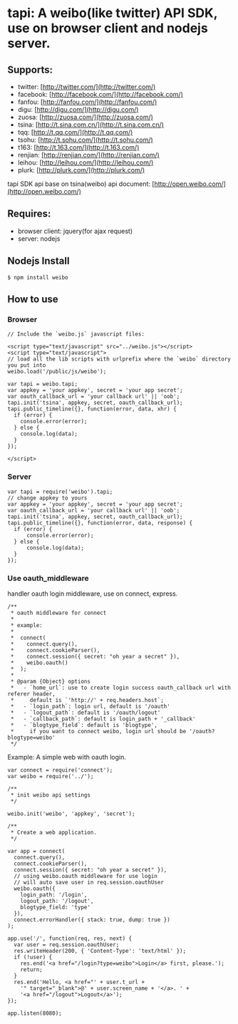 # tapi: A weibo(like twitter) API SDK, use on browser client and nodejs server.

## Supports:
 * twitter: [http://twitter.com/](http://twitter.com/)
 * facebook: [http://facebook.com/](http://facebook.com/)
 * fanfou: [http://fanfou.com/](http://fanfou.com/)
 * digu: [http://digu.com/](http://digu.com/)
 * zuosa: [http://zuosa.com/](http://zuosa.com/)
 * tsina: [http://t.sina.com.cn/](http://t.sina.com.cn/)
 * tqq: [http://t.qq.com/](http://t.qq.com/)
 * tsohu: [http://t.sohu.com/](http://t.sohu.com/)
 * t163: [http://t.163.com/](http://t.163.com/)
 * renjian: [http://renjian.com/](http://renjian.com/)
 * leihou: [http://leihou.com/](http://leihou.com/)
 * plurk: [http://plurk.com/](http://plurk.com/)

tapi SDK api base on tsina(weibo) api document: [http://open.weibo.com/](http://open.weibo.com/)

## Requires:
 * browser client: jquery(for ajax request)
 * server: nodejs

## Nodejs Install

```
$ npm install weibo
```

## How to use

### Browser

```
// Include the `weibo.js` javascript files:

<script type="text/javascript" src="../weibo.js"></script>
<script type="text/javascript">
// load all the lib scripts with urlprefix where the `weibo` directory you put into 
weibo.load('/public/js/weibo');

var tapi = weibo.tapi;
var appkey = 'your appkey', secret = 'your app secret';
var oauth_callback_url = 'your callback url' || 'oob';
tapi.init('tsina', appkey, secret, oauth_callback_url);
tapi.public_timeline({}, function(error, data, xhr) {
  if (error) {
    console.error(error);
  } else {
    console.log(data);
  }
});

</script>
```

### Server

```
var tapi = require('weibo').tapi;
// change appkey to yours
var appkey = 'your appkey', secret = 'your app secret';
var oauth_callback_url = 'your callback url' || 'oob';
tapi.init('tsina', appkey, secret, oauth_callback_url);
tapi.public_timeline({}, function(error, data, response) {
  if (error) {
      console.error(error);
  } else {
      console.log(data);
  }
});
```
    
### Use oauth_middleware

handler oauth login middleware, use on connect, express.

```
/**
 * oauth middleware for connect
 *
 * example:
 *
 *  connect(
 *    connect.query(),
 *    connect.cookieParser(),
 *    connect.session({ secret: "oh year a secret" }),
 *    weibo.oauth()
 *  );
 *
 * @param {Object} options
 *   - `home_url`: use to create login success oauth_callback url with referer header, 
 *     default is `'http://' + req.headers.host`;
 *   - `login_path`: login url, default is '/oauth'
 *   - `logout_path`: default is '/oauth/logout'
 *   - `callback_path`: default is login_path + '_callback'
 *   - `blogtype_field`: default is 'blogtype', 
 *     if you want to connect weibo, login url should be '/oauth?blogtype=weibo'
 */
```
    
Example: A simple web with oauth login.

```
var connect = require('connect');
var weibo = require('../');

/**
 * init weibo api settings
 */ 

weibo.init('weibo', 'appkey', 'secret');

/**
 * Create a web application.
 */

var app = connect(
  connect.query(),
  connect.cookieParser(),
  connect.session({ secret: "oh year a secret" }),
  // using weibo.oauth middleware for use login
  // will auto save user in req.session.oauthUser
  weibo.oauth({
    login_path: '/login',
    logout_path: '/logout',
    blogtype_field: 'type'
  }),
  connect.errorHandler({ stack: true, dump: true })
);

app.use('/', function(req, res, next) {
  var user = req.session.oauthUser;
  res.writeHeader(200, { 'Content-Type': 'text/html' });
  if (!user) {
    res.end('<a href="/login?type=weibo">Login</a> first, please.');
    return;
  }
  res.end('Hello, <a href="' + user.t_url + 
    '" target="_blank">@' + user.screen_name + '</a>. ' + 
    '<a href="/logout">Logout</a>');
});

app.listen(8080);
```
